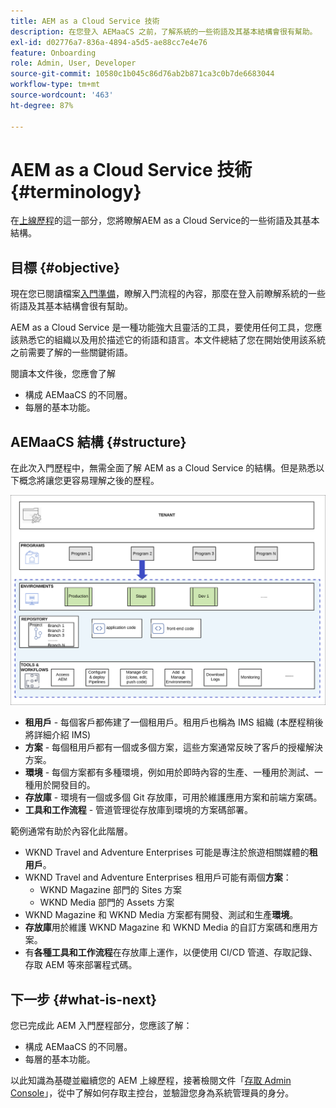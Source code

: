```yaml
---
title: AEM as a Cloud Service 技術
description: 在您登入 AEMaaCS 之前，了解系統的一些術語及其基本結構會很有幫助。
exl-id: d02776a7-836a-4894-a5d5-ae88cc7e4e76
feature: Onboarding
role: Admin, User, Developer
source-git-commit: 10580c1b045c86d76ab2b871ca3c0b7de6683044
workflow-type: tm+mt
source-wordcount: '463'
ht-degree: 87%

---
```


# AEM as a Cloud Service 技術 {#terminology}

在[上線歷程](overview.md)的這一部分，您將瞭解AEM as a Cloud Service的一些術語及其基本結構。

## 目標 {#objective}

現在您已閱讀檔案[入門準備](preparation.md)，瞭解入門流程的內容，那麼在登入前瞭解系統的一些術語及其基本結構會很有幫助。

AEM as a Cloud Service 是一種功能強大且靈活的工具，要使用任何工具，您應該熟悉它的組織以及用於描述它的術語和語言。本文件總結了您在開始使用該系統之前需要了解的一些關鍵術語。

閱讀本文件後，您應會了解

* 構成 AEMaaCS 的不同層。
* 每層的基本功能。

## AEMaaCS 結構 {#structure}

在此次入門歷程中，無需全面了解 AEM as a Cloud Service 的結構。但是熟悉以下概念將讓您更容易理解之後的歷程。

![Cloud Manager 結構](/help/journey-sites/quick-site/assets/cloud-manager-structure.png)

* **租用戶** - 每個客戶都佈建了一個租用戶。租用戶也稱為 IMS 組織 (本歷程稍後將詳細介紹 IMS)
* **方案** - 每個租用戶都有一個或多個方案，這些方案通常反映了客戶的授權解決方案。
* **環境** - 每個方案都有多種環境，例如用於即時內容的生產、一種用於測試、一種用於開發目的。
* **存放庫** - 環境有一個或多個 Git 存放庫，可用於維護應用方案和前端方案碼。
* **工具和工作流程** - 管道管理從存放庫到環境的方案碼部署。

範例通常有助於內容化此階層。

* WKND Travel and Adventure Enterprises 可能是專注於旅遊相關媒體的&#x200B;**租用戶**。
* WKND Travel and Adventure Enterprises 租用戶可能有兩個&#x200B;**方案**：
   * WKND Magazine 部門的 Sites 方案
   * WKND Media 部門的 Assets 方案
* WKND Magazine 和 WKND Media 方案都有開發、測試和生產&#x200B;**環境**。
* **存放庫**&#x200B;用於維護 WKND Magazine 和 WKND Media 的自訂方案碼和應用方案。
* 有&#x200B;**各種工具和工作流程**&#x200B;在存放庫上運作，以便使用 CI/CD 管道、存取記錄、存取 AEM 等來部署程式碼。

## 下一步 {#what-is-next}

您已完成此 AEM 入門歷程部分，您應該了解：

* 構成 AEMaaCS 的不同層。
* 每層的基本功能。

以此知識為基礎並繼續您的 AEM 上線歷程，接著檢閱文件「[存取 Admin Console](admin-console.md)」，從中了解如何存取主控台，並驗證您身為系統管理員的身分。
